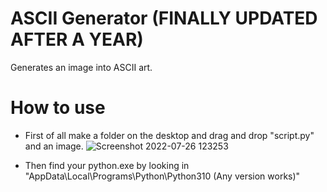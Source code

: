 # ASCII Generator (FINALLY UPDATED AFTER A YEAR)
Generates an image into ASCII art.

# How to use
* First of all make a folder on the desktop and drag and drop "script.py" and an image.
![Screenshot 2022-07-26 123253](https://user-images.githubusercontent.com/68351730/181061199-1bfbfa87-abd8-4e72-ab16-d74a0d0177aa.png)

* Then find your python.exe by looking in "AppData\Local\Programs\Python\Python310 (Any version works)"
